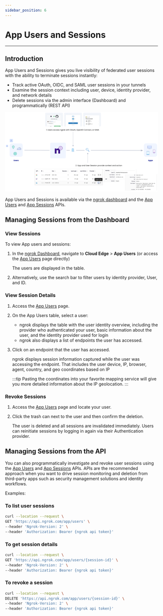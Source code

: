 ```yaml
---
sidebar_position: 6
---
```


# App Users and Sessions
----------------

## Introduction

App Users and Sessions gives you live visibility of federated user sessions with the ability to terminate sessions instantly:

- Track active OAuth, OIDC, and SAML user sessions in your tunnels
- Examine the session context including user, device, identity provider, and network details
- Delete sessions via the admin interface (Dashboard) and programmatically (REST API)

![App Users and Sessions: Conceptual Architecture](/img/docs/app_user_session_diagram.png)

App Users and Sessions is available via the [ngrok dashboard](https://dashboard.ngrok.com/cloud-edge/app-users) and the [App Users](/docs/api/resources/application-users) and [App Sessions](/docs/api/resources/application-sessions) APIs.

## Managing Sessions from the Dashboard

### View Sessions

To view App users and sessions:

1. In the [ngrok Dashboard](https://dashboard.ngrok.com), navigate to **Cloud Edge** > **App Users** (or access the [App Users](https://dashboard.ngrok.com/cloud-edge/app-users) page directly)

    The users are displayed in the table. 

1. Alternatively, use the search bar to filter users by identity provider, User, and ID.

### View Session Details

1. Access the [App Users](https://dashboard.ngrok.com/cloud-edge/app-users) page.

1. On the App Users table, select a user:

    - ngrok displays the table with the user identity overview, including the provider who authenticated your user, basic information about the user, and the identity provider used for login
    - ngrok also displays a list of endpoints the user has accessed.

1. Click on an endpoint that the user has accessed. 

    ngrok displays session information captured while the user was accessing the endpoint. That includes the user device, IP, browser, agent, country, and geo coordinates based on IP
    
    :::tip 
    Pasting the coordinates into your favorite mapping service will give you more detailed information about the IP geolocation.
    :::

### Revoke Sessions

1. Access the [App Users](https://dashboard.ngrok.com/cloud-edge/app-users) page and locate your user.

1. Click the trash can next to the user and then confirm the deletion. 

    The user is deleted and all sessions are invalidated immediately. 
    Users can reinitiate sessions by logging in again via their Authentication provider.

## Managing Sessions from the API

You can also programmatically investigate and revoke user sessions using the [App Users](/docs/api/resources/application-users) and [App Sessions](/docs/api/resources/application-sessions) APIs. APIs are the recommended approach when you want to drive session monitoring and deletion from third-party apps such as security management solutions and identity workflows.


Examples: 


### To list user sessions

```bash
curl --location --request \
GET 'https://api.ngrok.com/app/users' \
--header 'Ngrok-Version: 2' \
--header 'Authorization: Bearer {ngrok api token}'
```

### To get session details

```bash
curl --location --request \
GET 'https://api.ngrok.com/app/users/{session-id}' \
--header 'Ngrok-Version: 2' \
--header 'Authorization: Bearer {ngrok api token}'
```

### To revoke a session

```bash
curl --location --request \
DELETE 'https://api.ngrok.com/app/users/{session-id}' \
--header 'Ngrok-Version: 2' \
--header 'Authorization: Bearer {ngrok api token}'
```
